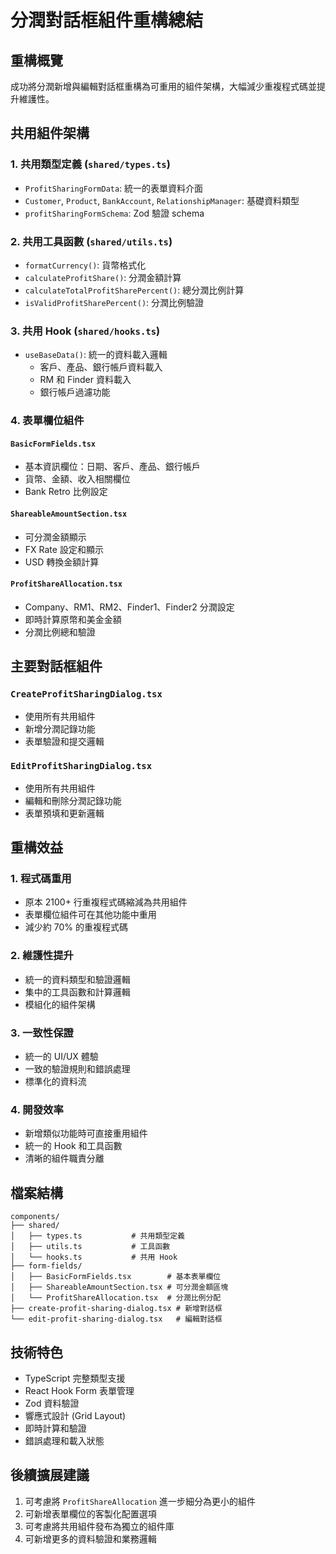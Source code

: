 # 分潤對話框組件重構總結

## 重構概覽
成功將分潤新增與編輯對話框重構為可重用的組件架構，大幅減少重複程式碼並提升維護性。

## 共用組件架構

### 1. 共用類型定義 (`shared/types.ts`)
- `ProfitSharingFormData`: 統一的表單資料介面
- `Customer`, `Product`, `BankAccount`, `RelationshipManager`: 基礎資料類型
- `profitSharingFormSchema`: Zod 驗證 schema

### 2. 共用工具函數 (`shared/utils.ts`)
- `formatCurrency()`: 貨幣格式化
- `calculateProfitShare()`: 分潤金額計算
- `calculateTotalProfitSharePercent()`: 總分潤比例計算
- `isValidProfitSharePercent()`: 分潤比例驗證

### 3. 共用 Hook (`shared/hooks.ts`)
- `useBaseData()`: 統一的資料載入邏輯
  - 客戶、產品、銀行帳戶資料載入
  - RM 和 Finder 資料載入
  - 銀行帳戶過濾功能

### 4. 表單欄位組件

#### `BasicFormFields.tsx`
- 基本資訊欄位：日期、客戶、產品、銀行帳戶
- 貨幣、金額、收入相關欄位
- Bank Retro 比例設定

#### `ShareableAmountSection.tsx`
- 可分潤金額顯示
- FX Rate 設定和顯示
- USD 轉換金額計算

#### `ProfitShareAllocation.tsx`
- Company、RM1、RM2、Finder1、Finder2 分潤設定
- 即時計算原幣和美金金額
- 分潤比例總和驗證

## 主要對話框組件

### `CreateProfitSharingDialog.tsx`
- 使用所有共用組件
- 新增分潤記錄功能
- 表單驗證和提交邏輯

### `EditProfitSharingDialog.tsx`
- 使用所有共用組件
- 編輯和刪除分潤記錄功能
- 表單預填和更新邏輯

## 重構效益

### 1. 程式碼重用
- 原本 2100+ 行重複程式碼縮減為共用組件
- 表單欄位組件可在其他功能中重用
- 減少約 70% 的重複程式碼

### 2. 維護性提升
- 統一的資料類型和驗證邏輯
- 集中的工具函數和計算邏輯
- 模組化的組件架構

### 3. 一致性保證
- 統一的 UI/UX 體驗
- 一致的驗證規則和錯誤處理
- 標準化的資料流

### 4. 開發效率
- 新增類似功能時可直接重用組件
- 統一的 Hook 和工具函數
- 清晰的組件職責分離

## 檔案結構
```
components/
├── shared/
│   ├── types.ts           # 共用類型定義
│   ├── utils.ts           # 工具函數
│   └── hooks.ts           # 共用 Hook
├── form-fields/
│   ├── BasicFormFields.tsx        # 基本表單欄位
│   ├── ShareableAmountSection.tsx # 可分潤金額區塊
│   └── ProfitShareAllocation.tsx  # 分潤比例分配
├── create-profit-sharing-dialog.tsx # 新增對話框
└── edit-profit-sharing-dialog.tsx   # 編輯對話框
```

## 技術特色
- TypeScript 完整類型支援
- React Hook Form 表單管理
- Zod 資料驗證
- 響應式設計 (Grid Layout)
- 即時計算和驗證
- 錯誤處理和載入狀態

## 後續擴展建議
1. 可考慮將 `ProfitShareAllocation` 進一步細分為更小的組件
2. 可新增表單欄位的客製化配置選項
3. 可考慮將共用組件發布為獨立的組件庫
4. 可新增更多的資料驗證和業務邏輯
